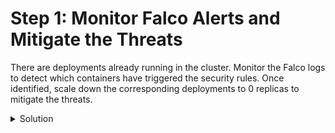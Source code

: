 # Step 1: Monitor Falco Alerts and Mitigate the Threats

There are deployments already running in the cluster. Monitor the Falco logs to detect which containers have triggered the security rules. Once identified, scale down the corresponding deployments to 0 replicas to mitigate the threats.

<details>
  <summary>Solution</summary>

1. View the Falco logs to identify which containers have triggered the security rules:

    ```bash
    sudo cat /var/log/syslog | grep -i "falco"
    ```{{exec}}

2. Scale down the compromised deployments to 0 replicas to mitigate the threats:

    ```bash
    kubectl scale deployment monstrous-kraken --replicas=0 -n falco-test
    kubectl scale deployment zany-smile --replicas=0 -n falco-test
    ```{{exec}}

</details>

